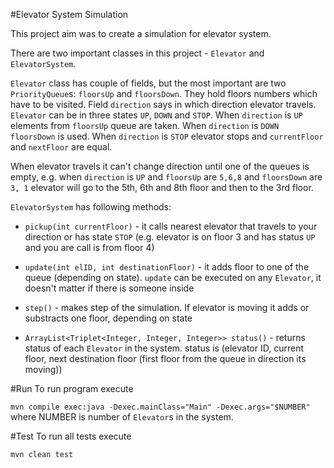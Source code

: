 #Elevator System Simulation

This project aim was to create a simulation for elevator system.

There are two important classes in this project - `Elevator` and `ElevatorSystem`.

`Elevator` class has couple of fields, but the most important are two `PriorityQueue`s: `floorsUp` and `floorsDown`.
They hold floors numbers which have to be visited. Field `direction` says in which direction elevator travels.
`Elevator` can be in three states `UP`, `DOWN` and `STOP`. When `direction` is `UP` elements from `floorsUp` queue are taken. When `direction` is `DOWN` `floorsDown` is used.
When `direction` is `STOP` elevator stops and `currentFloor` and `nextFloor` are equal.

When elevator travels it can't change direction until one of the queues is empty, e.g. 
when `direction` is `UP` and `floorsUp` are `5,6,8` and `floorsDown` are `3, 1` elevator will go to the 5th, 6th and 8th floor
and then to the 3rd floor.

`ElevatorSystem` has following methods:

- `pickup(int currentFloor)` - it calls nearest elevator that travels to your direction or has state `STOP` (e.g. elevator is on floor 3 and has status `UP` and you are call is from floor 4)

- `update(int elID, int destinationFloor)` - it adds floor to one of the queue (depending on state). `update` can be 
  executed on any `Elevator`, it doesn't matter if there is someone inside
  
- `step()` - makes step of the simulation. If elevator is moving it adds or substracts one floor, depending on state

- `ArrayList<Triplet<Integer, Integer, Integer>> status()` - returns status of each `Elevator` in the system. status is 
  (elevator ID, current floor, next destination floor (first floor from the queue in direction its moving))
  
#Run
To run program execute

`mvn compile exec:java -Dexec.mainClass="Main" -Dexec.args="$NUMBER"` where NUMBER is number of `Elevator`s in the system.

#Test
To run all tests execute

`mvn clean test`